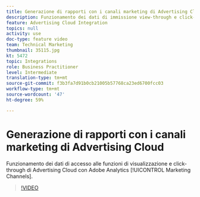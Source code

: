```yaml
---
title: Generazione di rapporti con i canali marketing di Advertising Cloud
description: Funzionamento dei dati di immissione view-through e click-through di Advertising Cloud con i canali marketing di Adobe Analytics
feature: Advertising Cloud Integration
topics: null
activity: use
doc-type: feature video
team: Technical Marketing
thumbnail: 35115.jpg
kt: 5472
topic: Integrations
role: Business Practitioner
level: Intermediate
translation-type: tm+mt
source-git-commit: f3b3fa7d91b0cb21005b57768ca23ed6700fcc03
workflow-type: tm+mt
source-wordcount: '47'
ht-degree: 59%

---
```



# Generazione di rapporti con i canali marketing di Advertising Cloud

Funzionamento dei dati di accesso alle funzioni di visualizzazione e click-through di Advertising Cloud con Adobe Analytics [!UICONTROL Marketing Channels].

>[!VIDEO](https://video.tv.adobe.com/v/35115/?quality=12&learn=on)
